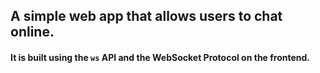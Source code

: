 ## A simple web app that allows users to chat online.


#### It is built using the ```ws``` API and the WebSocket Protocol on the frontend.





